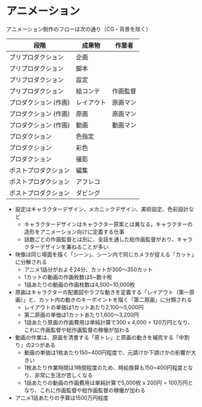 # アニメーション

アニメーション制作のフローは次の通り（CG・背景を除く）

| 段階                  | 成果物     | 作業者   |
| --------------------- | ---------- | -------- |
| プリプロダクション    | 企画       |          |
| プリプロダクション    | 脚本       |          |
| プリプロダクション    | 設定       |          |
| プリプロダクション    | 絵コンテ   | 作画監督 |
| プロダクション (作画) | レイアウト | 原画マン |
| プロダクション (作画) | 原画       | 原画マン |
| プロダクション (作画) | 動画       | 動画マン |
| プロダクション        | 色指定     |          |
| プロダクション        | 彩色       |          |
| プロダクション        | 撮影       |          |
| ポストプロダクション  | 編集       |          |
| ポストプロダクション  | アフレコ   |          |
| ポストプロダクション  | ダビング   |          |

- 設定はキャラクターデザイン、メカニックデザイン、美術設定、色彩設計など
  - キャラクターデザインはキャラクター原案とは異なる。キャラクターの造形をアニメーション向けに定義する仕事
  - 話数ごとの作画監督とは別に、全話を通した総作画監督がおり、キャラクターデザインを兼ねることが多い
- 映像は同じ場面を描く「シーン」、シーン内で同じカメラが捉える「カット」に分解される
  - アニメ1話分がおよそ24分、カットが300〜350カット
  - 1カットの動画の作画枚数は5~数十枚
  - 1話あたりの動画の作画枚数は4,500~10,000枚
- 原画はキャラクターの配置図やラフな動きを定義する「レイアウト（第一原画）」と、カット内の動きのキーポイントを描く「第二原画」に分類される
  - レイアウトの単価は1カットあたり2,100〜5,000円
  - 第二原画の単価は1カットあたり1,600〜3,200円
  - 1話あたり原画の作画費用は単純計算で300 x 4,000 = 120万円となり、これに作画監督や総作画監督の稼働が加わる
- 動画の作業は、原画を清書する「原トレ」と原画の動きを補完する「中割り」の2つがある
  - 動画の単価は1枚あたり150~400円程度で、元請けか下請けかの影響が大きい
  - 1枚あたり作業時間は1時間程度のため、時給換算も150~400円程度となり、非常に生活が苦しくなる
  - 1話あたりの動画の作画費用は単純計算で5,000枚 x 200円  = 100万円となり、これに作画監督や総作画監督の稼働が加わる
- アニメ1話あたりの予算は1500万円程度
